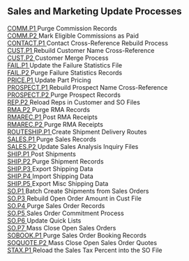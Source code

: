 ##  Sales and Marketing Update Processes

<PageHeader />

[ COMM.P1 ](COMM-P1/README.md) Purge Commission Records   
[ COMM.P2 ](../../../rover/AP-OVERVIEW/AP-PROCESS/COMM-P2) Mark Eligible Commissions as Paid   
[ CONTACT.P1 ](CONTACT-P1/README.md) Contact Cross-Reference Rebuild Process   
[ CUST.P1 ](../../../rover/AR-OVERVIEW/AR-PROCESS/CUST-P1) Rebuild Customer Name Cross-Reference   
[ CUST.P2 ](../../../rover/AR-OVERVIEW/AR-PROCESS/CUST-P2) Customer Merge Process   
[ FAIL.P1 ](FAIL-P1/README.md) Update the Failure Statistics File   
[ FAIL.P2 ](FAIL-P2/README.md) Purge Failure Statistics Records   
[ PRICE.P1 ](PRICE-P1/README.md) Update Part Pricing   
[ PROSPECT.P1 ](PROSPECT-P1/README.md) Rebuild Prospect Name Cross-Reference   
[ PROSPECT.P2 ](PROSPECT-P2/README.md) Purge Prospect Records   
[ REP.P2 ](REP-P2/README.md) Reload Reps in Customer and SO Files   
[ RMA.P2 ](RMA-P2/README.md) Purge RMA Records   
[ RMAREC.P1 ](RMAREC-P1/README.md) Post RMA Receipts   
[ RMAREC.P2 ](RMAREC-P2/README.md) Purge RMA Receipts   
[ ROUTESHIP.P1 ](ROUTESHIP-P1/README.md) Create Shipment Delivery Routes   
[ SALES.P1 ](SALES-P1/README.md) Purge Sales Records   
[ SALES.P2 ](SALES-P2/README.md) Update Sales Analysis Inquiry Files   
[ SHIP.P1 ](SHIP-P1/README.md) Post Shipments   
[ SHIP.P2 ](SHIP-P2/README.md) Purge Shipment Records   
[ SHIP.P3 ](SHIP-P3/README.md) Export Shipping Data   
[ SHIP.P4 ](SHIP-P4/README.md) Import Shipping Data   
[ SHIP.P5 ](SHIP-P5/README.md) Export Misc Shipping Data   
[ SO.P1 ](SO-P1/README.md) Batch Create Shipments from Sales Orders   
[ SO.P3 ](SO-P3/README.md) Rebuild Open Order Amount in Cust File   
[ SO.P4 ](SO-P4/README.md) Purge Sales Order Records   
[ SO.P5 ](SO-P5/README.md) Sales Order Commitment Process   
[ SO.P6 ](SO-P6/README.md) Update Quick Lists   
[ SO.P7 ](SO-P7/README.md) Mass Close Open Sales Orders   
[ SOBOOK.P1 ](SOBOOK-P1/README.md) Purge Sales Order Booking Records   
[ SOQUOTE.P2 ](SOQUOTE-P2/README.md) Mass Close Open Sales Order Quotes   
[ STAX.P1 ](STAX-P1/README.md) Reload the Sales Tax Percent into the SO File   
  
<badge text= "Version 8.10.57" vertical="middle" />

<PageFooter />